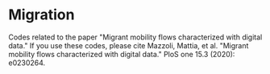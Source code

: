 # Migration
Codes related to the paper "Migrant mobility flows characterized with digital data."
If you use these codes, please cite Mazzoli, Mattia, et al. "Migrant mobility flows characterized with digital data." PloS one 15.3 (2020): e0230264.
